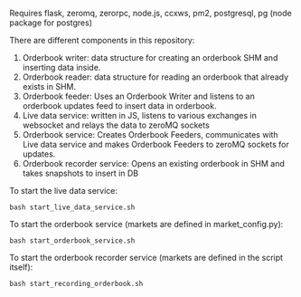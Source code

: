 
Requires flask, zeromq, zerorpc, node.js, ccxws, pm2, postgresql, pg (node package for postgres)

There are different components in this repository:
1. Orderbook writer: data structure for creating an orderbook SHM and inserting data inside.
2. Orderbook reader: data structure for reading an orderbook that already exists in SHM.
3. Orderbook feeder: Uses an Orderbook Writer and listens to an orderbook updates feed to insert data in orderbook.
3. Live data service: written in JS, listens to various exchanges in websocket and relays the data to zeroMQ sockets
4. Orderbook service: Creates Orderbook Feeders, communicates with Live data service and makes Orderbook Feeders to zeroMQ sockets for updates.
5. Orderbook recorder service: Opens an existing orderbook in SHM and takes snapshots to insert in DB


To start the live data service:

`bash start_live_data_service.sh`

To start the orderbook service (markets are defined in market_config.py):

`bash start_orderbook_service.sh`

To start the orderbook recorder service (markets are defined in the script itself):

`bash start_recording_orderbook.sh`
